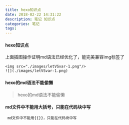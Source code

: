```yaml
---
title: hexo知识点
date: 2018-02-22 14:31:22
description: 笔记 知识点
categories: 笔记
tags:
---
```


#### hexo知识点
上面插图操作证明md语法已经优化了，能完美兼容img标签了
```
<img src="./images/letVSvar-1.png"/>
![](./images/letVSvar-1.png)
```

#### hexo的md语法不能偷懒
> hexo的md语法不能偷懒

#### md文件中不能用大括号，只能在代码块中写
```javascript
 md文件中不能用{{}}，只能在代码块中写
```




